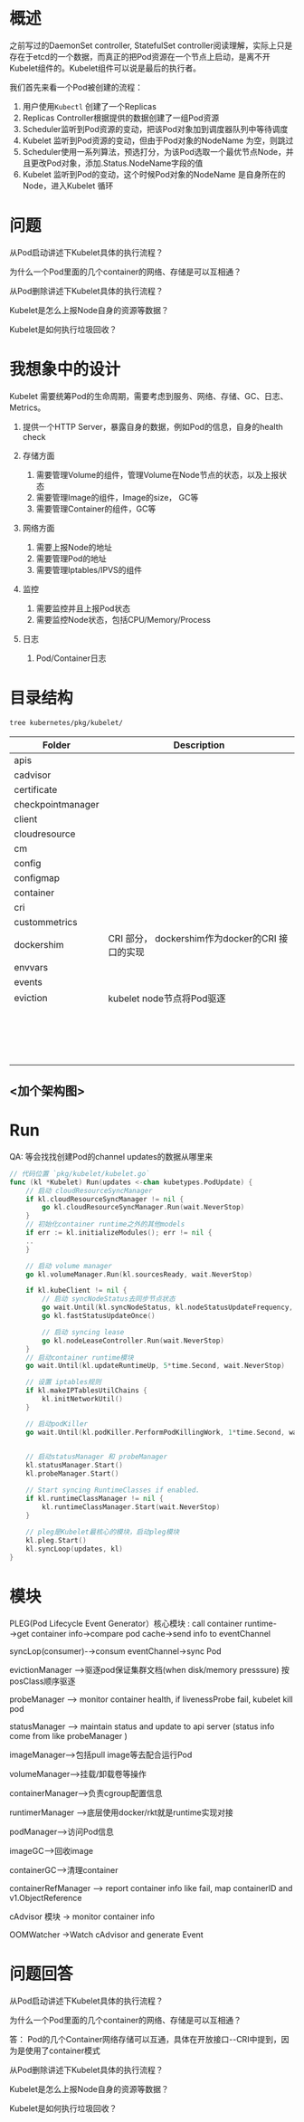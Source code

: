 # 概述

之前写过的DaemonSet controller, StatefulSet controller阅读理解，实际上只是存在于etcd的一个数据，而真正的把Pod资源在一个节点上启动，是离不开Kubelet组件的。Kubelet组件可以说是最后的执行者。



我们首先来看一个Pod被创建的流程：

1. 用户使用`Kubectl` 创建了一个Replicas 
2. Replicas Controller根据提供的数据创建了一组Pod资源
3. Scheduler监听到Pod资源的变动，把该Pod对象加到调度器队列中等待调度
4. Kubelet 监听到Pod资源的变动，但由于Pod对象的NodeName 为空，则跳过
5. Scheduler使用一系列算法，预选打分，为该Pod选取一个最优节点Node，并且更改Pod对象，添加.Status.NodeName字段的值
6. Kubelet 监听到Pod的变动，这个时候Pod对象的NodeName 是自身所在的Node，进入Kubelet 循环



# 问题

从Pod启动讲述下Kubelet具体的执行流程？

为什么一个Pod里面的几个container的网络、存储是可以互相通？

从Pod删除讲述下Kubelet具体的执行流程？

Kubelet是怎么上报Node自身的资源等数据？

Kubelet是如何执行垃圾回收？





# 我想象中的设计

Kubelet 需要统筹Pod的生命周期，需要考虑到服务、网络、存储、GC、日志、Metrics。

1. 提供一个HTTP Server，暴露自身的数据，例如Pod的信息，自身的health check

2. 存储方面

   1. 需要管理Volume的组件，管理Volume在Node节点的状态，以及上报状态
   2. 需要管理Image的组件，Image的size， GC等
   3. 需要管理Container的组件，GC等

3. 网络方面

   1. 需要上报Node的地址
   2. 需要管理Pod的地址
   3. 需要管理Iptables/IPVS的组件

4. 监控

   1. 需要监控并且上报Pod状态
   2. 需要监控Node状态，包括CPU/Memory/Process

5. 日志

   1. Pod/Container日志
   
   
   
   

# 目录结构

```bash
tree kubernetes/pkg/kubelet/
```





| Folder            | Description                                     |
| ----------------- | ----------------------------------------------- |
| apis              |                                                 |
| cadvisor          |                                                 |
| certificate       |                                                 |
| checkpointmanager |                                                 |
| client            |                                                 |
| cloudresource     |                                                 |
| cm                |                                                 |
| config            |                                                 |
| configmap         |                                                 |
| container         |                                                 |
| cri               |                                                 |
| custommetrics     |                                                 |
| dockershim        | CRI 部分， dockershim作为docker的CRI 接口的实现 |
| envvars           |                                                 |
| events            |                                                 |
| eviction          | kubelet node节点将Pod驱逐                       |
|                   |                                                 |
|                   |                                                 |
|                   |                                                 |
|                   |                                                 |
|                   |                                                 |
|                   |                                                 |
|                   |                                                 |
|                   |                                                 |
|                   |                                                 |
|                   |                                                 |
|                   |                                                 |
|                   |                                                 |
|                   |                                                 |
|                   |                                                 |
|                   |                                                 |
|                   |                                                 |
|                   |                                                 |



## <加个架构图>





# Run

QA: 等会找找创建Pod的channel  updates的数据从哪里来

```go
// 代码位置 `pkg/kubelet/kubelet.go`
func (kl *Kubelet) Run(updates <-chan kubetypes.PodUpdate) {
	// 启动 cloudResourceSyncManager
	if kl.cloudResourceSyncManager != nil {
		go kl.cloudResourceSyncManager.Run(wait.NeverStop)
	}
	// 初始化container runtime之外的其他models
	if err := kl.initializeModules(); err != nil {
	..
	}

	// 启动 volume manager
	go kl.volumeManager.Run(kl.sourcesReady, wait.NeverStop)

	if kl.kubeClient != nil {		
        // 启动 syncNodeStatus去同步节点状态
		go wait.Until(kl.syncNodeStatus, kl.nodeStatusUpdateFrequency, wait.NeverStop)
		go kl.fastStatusUpdateOnce()

		// 启动 syncing lease
		go kl.nodeLeaseController.Run(wait.NeverStop)
	}
    // 启动container runtime模块
	go wait.Until(kl.updateRuntimeUp, 5*time.Second, wait.NeverStop)

	// 设置 iptables规则
	if kl.makeIPTablesUtilChains {
		kl.initNetworkUtil()
	}

    // 启动podKiller 
	go wait.Until(kl.podKiller.PerformPodKillingWork, 1*time.Second, wait.NeverStop)

	
    // 启动statusManager 和 probeManager
	kl.statusManager.Start()
	kl.probeManager.Start()

	// Start syncing RuntimeClasses if enabled.
	if kl.runtimeClassManager != nil {
		kl.runtimeClassManager.Start(wait.NeverStop)
	}
	
    // pleg是Kubelet最核心的模块，启动pleg模块
	kl.pleg.Start()
	kl.syncLoop(updates, kl)
}
```



# 模块

PLEG(Pod Lifecycle Event Generator）核心模块 : call container runtime-→get container info→compare pod cache→send info to eventChannel

syncLop(consumer)-→consum eventChannel→sync Pod

evictionManager -->驱逐pod保证集群文档(when disk/memory presssure) 按posClass顺序驱逐

probeManager --> monitor container health, if livenessProbe fail, kubelet kill pod

statusManager  --> maintain status and update to api server (status info come from like probeManager )

imageManager-->包括pull image等去配合运行Pod

volumeManager-->挂载/卸载卷等操作

containerManager-->负责cgroup配置信息

runtimerManager -->底层使用docker/rkt就是runtime实现对接

podManager-->访问Pod信息

imageGC-->回收image

containerGC-->清理container

containerRefManager --> report container info like fail, map containerID and v1.ObjectReference

cAdvisor 模块 → monitor container info

OOMWatcher →Watch cAdvisor and generate Event





# 问题回答

从Pod启动讲述下Kubelet具体的执行流程？

为什么一个Pod里面的几个container的网络、存储是可以互相通？

答： Pod的几个Container网络存储可以互通，具体在开放接口--CRI中提到，因为是使用了container模式

从Pod删除讲述下Kubelet具体的执行流程？

Kubelet是怎么上报Node自身的资源等数据？

Kubelet是如何执行垃圾回收？